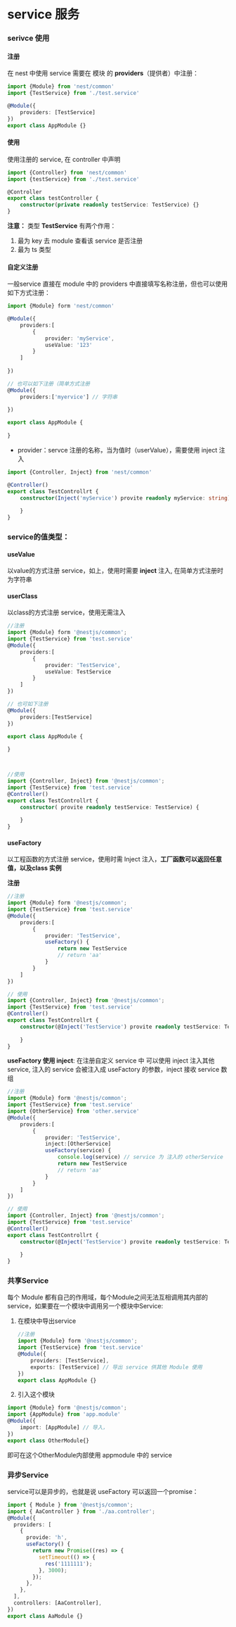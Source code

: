 # service 服务



### serivce 使用

#### 注册

在 nest 中使用 service 需要在 模块 的 **providers**（提供者）中注册：

```ts
import {Module} from 'nest/common'
import {TestService} from './test.service'

@Module({
    providers: [TestService]
})
export class AppModule {}
```



#### 使用

使用注册的 service, 在 controller 中声明

```ts
import {Controller} from 'nest/common'
import {testService} from './test.service'

@Controller
export class testController {
    constructor(private readonly testService: TestService) {}
}
```

**注意：** 类型 **TestService** 有两个作用：

1. 最为 key 去 module 查看该 service 是否注册
2. 最为 ts 类型



#### 自定义注册

一般service 直接在 module 中的 providers 中直接填写名称注册，但也可以使用如下方式注册：

```ts
import {Module} form 'nest/common'

@Module({
    providers:[
        {
            provider: 'myService',
            useValue: '123'
        }
    ]
    
})

// 也可以如下注册（简单方式注册
@Module({
    providers:['myervice'] // 字符串
    
})

export class AppModule {
    
}
```

- provider：servce 注册的名称，当为值时（userValue），需要使用 inject 注入

```ts
import {Controller, Inject} from 'nest/common'

@Controller()
export class TestControllrt {
    constructor(Inject('myService') provite readonly myService: string) {
        
    }
}
```



### service的值类型：

#### useValue

以value的方式注册 service，如上，使用时需要 **inject** 注入, 在简单方式注册时为字符串

#### userClass

以class的方式注册 service，使用无需注入

```ts
//注册
import {Module} form '@nestjs/common';
import {TestService} from 'test.service' 
@Module({
    providers:[
        {
            provider: 'TestService',
            useValue: TestService
        }
    ]
})

// 也可如下注册
@Module({
    providers:[TestService]
})

export class AppModule {
    
}



//使用
import {Controller, Inject} from '@nestjs/common';
import {TestService} from 'test.service' 
@Controller()
export class TestControllrt {
    constructor( provite readonly testService: TestService) {
        
    }
}
```



#### useFactory

以工程函数的方式注册 service，使用时需 Inject 注入，**工厂函数可以返回任意值，以及class 实例**

**注册**

```ts
//注册
import {Module} form '@nestjs/common';
import {TestService} from 'test.service' 
@Module({
    providers:[
        {
            provider: 'TestService',
            useFactory() {
                return new TestService
                // return 'aa'
            }
        }
    ]
})

// 使用
import {Controller, Inject} from '@nestjs/common';
import {TestService} from 'test.service' 
@Controller()
export class TestControllrt {
    constructor(@Inject('TestService') provite readonly testService: TestService // string Record<string, any>) {
        
    }
}
```

**useFactory 使用 inject**:  在注册自定义 service 中 可以使用 inject 注入其他 service, 注入的 service 会被注入成 useFactory 的参数，inject 接收 service 数组

```ts
//注册
import {Module} form '@nestjs/common';
import {TestService} from 'test.service' 
import {OtherService} from 'other.service'
@Module({
    providers:[
        {
            provider: 'TestService',
            inject:[OtherService]
            useFactory(service) {
        		console.log(service) // service 为 注入的 otherService
                return new TestService
                // return 'aa'
            }
        }
    ]
})

// 使用
import {Controller, Inject} from '@nestjs/common';
import {TestService} from 'test.service' 
@Controller()
export class TestControllrt {
    constructor(@Inject('TestService') provite readonly testService: TestService // string Record<string, any>) {
        
    }
}
```



### 共享Service

每个 Module 都有自己的作用域，每个Module之间无法互相调用其内部的service，如果要在一个模块中调用另一个模块中Service:

1. 在模块中导出service

   ```ts
   //注册
   import {Module} form '@nestjs/common';
   import {TestService} from 'test.service' 
   @Module({
       providers: [TestService],
       exports: [TestService] // 导出 service 供其他 Module 使用
   })
   export class AppModule {}
   ```

   

2. 引入这个模块

```ts
import {Module} form '@nestjs/common';
import {AppModule} from 'app.module'
@Module({
    import: [AppModule] // 导入，
})
export class OtherModule{}
```

即可在这个OtherModule内部使用 appmodule 中的 service

### 异步Service

service可以是异步的，也就是说 useFactory 可以返回一个promise：

```ts
import { Module } from '@nestjs/common';
import { AaController } from './aa.controller';
@Module({
  providers: [
    {
      provide: 'h',
      useFactory() {
        return new Promise((res) => {
          setTimeout(() => {
            res('1111111');
          }, 3000);
        });
      },
    },
  ],
  controllers: [AaController],
})
export class AaModule {}
```

